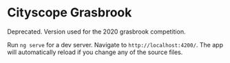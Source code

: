 # Cityscope Grasbrook

Deprecated.
Version used for the 2020 grasbrook competition.


Run `ng serve` for a dev server. Navigate to `http://localhost:4200/`. The app will automatically reload if you change any of the source files.
